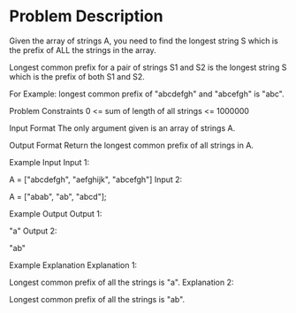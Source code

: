 # Problem Description
 
 

Given the array of strings A, you need to find the longest string S which is the prefix of ALL the strings in the array.

Longest common prefix for a pair of strings S1 and S2 is the longest string S which is the prefix of both S1 and S2.

For Example: longest common prefix of "abcdefgh" and "abcefgh" is "abc".



Problem Constraints
0 <= sum of length of all strings <= 1000000



Input Format
The only argument given is an array of strings A.



Output Format
Return the longest common prefix of all strings in A.



Example Input
Input 1:

A = ["abcdefgh", "aefghijk", "abcefgh"]
Input 2:

A = ["abab", "ab", "abcd"];


Example Output
Output 1:

"a"
Output 2:

"ab"


Example Explanation
Explanation 1:

Longest common prefix of all the strings is "a".
Explanation 2:

Longest common prefix of all the strings is "ab".
